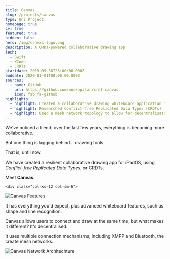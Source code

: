 ```yaml
---
title: Canvas
slug: /projects/canvas
type: Uni Project
homepage: true
cv: true
featured: true
hidden: false
hero: /img/canvas-logo.png
description: A CRDT-powered collaborative drawing app
tech:
  - Swift
  - XCode
  - CRDTs
startdate: 2019-09-30T23:00:00.000Z
enddate: 2020-01-01T00:00:00.000Z
sources:
  - name: GitHub
    url: https://github.com/mnckapilan/crdt-canvas
    icon: fab fa-github
highlights:
  - highlight: Created a collaborative drawing whiteboard application for iOS
  - highlight: Researched Conflict-free Replicated Data Types (CRDTs)
  - highlight: Used a mesh network topology to allow for decentralisation
---
```


<div class="row">
  <div class="col-xs-12">
    <p>
We've noticed a trend: over the last few years, everything is becoming more collaborative.

But one thing is lagging behind... drawing tools.

That is, until now.

</p>

  </div>
  <div class="col-xs-12">
    <p>

We have created a resilient collaborative drawing app for iPadOS, using _Conflict-free Replicated Data Types_, or <span class="is-red">CRDTs</span>.

Meet **Canvas**.

  </p>
  </div>
  
    <div class="col-xs-12 col-sm-6">

![Canvas Features](/img/canvas-1.png "Canvas Features")

  </div>
  <div class="col-xs-12 col-sm-6 flex"  style="justify-content:center; flex-direction:column">
    <p>

It has everything you'd expect, plus advanced whiteboard features, such as shape and line recognition.

  </p>
  </div>
  <div class="col-xs-12 col-sm-6 flex"  style="justify-content:center; flex-direction:column">
    <p>

Canvas allows users to connect and draw at the same time, but what makes it different? It's decentralised.

It uses multiple connection mechanisms, including XMPP and Bluetooth, the create mesh networks.

  </p>
  </div>
        <div class="col-xs-12 col-sm-6">

![Canvas Network Architechture](/img/canvas-2.png "Canvas Network Architechture")

  </div>
</div>
